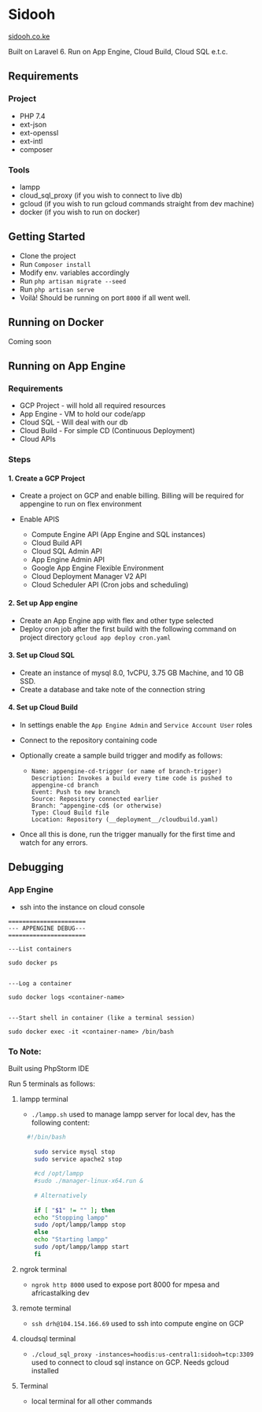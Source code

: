 # Sidooh

[sidooh.co.ke](https://sidooh.co.ke)

Built on Laravel 6. Run on App Engine, Cloud Build, Cloud SQL e.t.c.

## Requirements

### Project

- PHP 7.4
- ext-json
- ext-openssl
- ext-intl
- composer

### Tools

- lampp
- cloud_sql_proxy (if you wish to connect to live db)
- gcloud (if you wish to run gcloud commands straight from dev machine)
- docker (if you wish to run on docker)

## Getting Started

- Clone the project
- Run `Composer install`
- Modify env. variables accordingly
- Run `php artisan migrate --seed`
- Run `php artisan serve`
- Voilà! Should be running on port `8000` if all went well.

## Running on Docker

Coming soon

## Running on App Engine

### Requirements

- GCP Project - will hold all required resources
- App Engine - VM to hold our code/app
- Cloud SQL - Will deal with our db
- Cloud Build - For simple CD (Continuous Deployment)
- Cloud APIs

### Steps

#### 1. Create a GCP Project

- Create a project on GCP and enable billing. Billing will be required for appengine to run on flex environment


- Enable APIS
    - Compute Engine API (App Engine and SQL instances)
    - Cloud Build API
    - Cloud SQL Admin API
    - App Engine Admin API
    - Google App Engine Flexible Environment
    - Cloud Deployment Manager V2 API
    - Cloud Scheduler API (Cron jobs and scheduling)

#### 2. Set up App engine

- Create an App Engine app with flex and other type selected
- Deploy cron job after the first build with the following command on project directory `gcloud app deploy cron.yaml`

#### 3. Set up Cloud SQL

- Create an instance of mysql 8.0, 1vCPU, 3.75 GB Machine, and 10 GB SSD.
- Create a database and take note of the connection string

#### 4. Set up Cloud Build

- In settings enable the `App Engine Admin` and `Service Account User` roles


- Connect to the repository containing code


- Optionally create a sample build trigger and modify as follows:
    - ```
      Name: appengine-cd-trigger (or name of branch-trigger)
      Description: Invokes a build every time code is pushed to appengine-cd branch
      Event: Push to new branch
      Source: Repository connected earlier
      Branch: ^appengine-cd$ (or otherwise)
      Type: Cloud Build file
      Location: Repository (__deployment__/cloudbuild.yaml) 
      ```

- Once all this is done, run the trigger manually for the first time and watch for any errors.

## Debugging

### App Engine

- ssh into the instance on cloud console

```shell
======================
--- APPENGINE DEBUG---
======================

---List containers

sudo docker ps


---Log a container

sudo docker logs <container-name>


---Start shell in container (like a terminal session)

sudo docker exec -it <container-name> /bin/bash

```

### To Note:

Built using PhpStorm IDE

Run 5 terminals as follows:

1. lampp terminal
    - `./lampp.sh`
      used to manage lampp server for local dev, has the following content:
    ```bash
      #!/bin/bash
        
        sudo service mysql stop
        sudo service apache2 stop
        
        #cd /opt/lampp
        #sudo ./manager-linux-x64.run &
        
        # Alternatively
        
        if [ "$1" != "" ]; then
        echo "Stopping lampp"
        sudo /opt/lampp/lampp stop
        else
        echo "Starting lampp"
        sudo /opt/lampp/lampp start
        fi
      ```

2. ngrok terminal
    - `ngrok http 8000`
      used to expose port 8000 for mpesa and africastalking dev

3. remote terminal
    - `ssh drh@104.154.166.69`
      used to ssh into compute engine on GCP

4. cloudsql terminal
    - `./cloud_sql_proxy -instances=hoodis:us-central1:sidooh=tcp:3309`
      used to connect to cloud sql instance on GCP. Needs gcloud installed

5. Terminal
    - local terminal for all other commands
